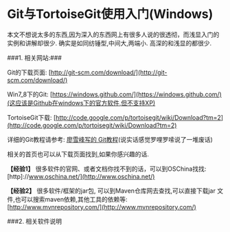 Git与TortoiseGit使用入门(Windows)
==

本文不想说太多的东西,因为深入的东西网上有很多人说的很透彻，而浅显入门的实例和讲解却很少. 确实是如同纺锤型,中间大,两端小. 高深的和浅显的都很少.

###1. 相关网站:###

Git的下载页面: [http://git-scm.com/download/](http://git-scm.com/download/)

Win7_8下的Git: [https://windows.github.com/](https://windows.github.com/)(这应该是Github在windows下的官方软件,但不支持XP)

TortoiseGit下载: [http://code.google.com/p/tortoisegit/wiki/Download?tm=2](http://code.google.com/p/tortoisegit/wiki/Download?tm=2)

详细的Git教程请参考: [廖雪峰写的 Git教程](http://www.liaoxuefeng.com/wiki/0013739516305929606dd18361248578c67b8067c8c017b000)(说实话感觉罗哩罗嗦说了一堆废话)

相关的首页也可以从下载页面找到,如果你感兴趣的话.

**【经验1】** 很多软件的官网、或者文档你找不到的话，可以到OSChina找找: [http]://www.oschina.net/](http://www.oschina.net/)

**【经验2】** 很多软件/框架的jar包, 可以到Maven仓库网去查找,可以直接下载jar 文件,也可以搜索maven依赖,其他工具的依赖等: [http://www.mvnrepository.com/](http://www.mvnrepository.com/)

###2. 相关软件说明




